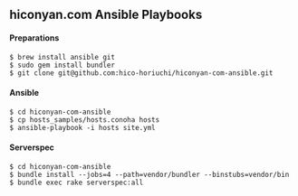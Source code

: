 ## hiconyan.com Ansible Playbooks

#### Preparations

    $ brew install ansible git
    $ sudo gem install bundler
    $ git clone git@github.com:hico-horiuchi/hiconyan-com-ansible.git

#### Ansible

    $ cd hiconyan-com-ansible
    $ cp hosts_samples/hosts.conoha hosts
    $ ansible-playbook -i hosts site.yml

#### Serverspec

    $ cd hiconyan-com-ansible
    $ bundle install --jobs=4 --path=vendor/bundler --binstubs=vendor/bin
    $ bundle exec rake serverspec:all

